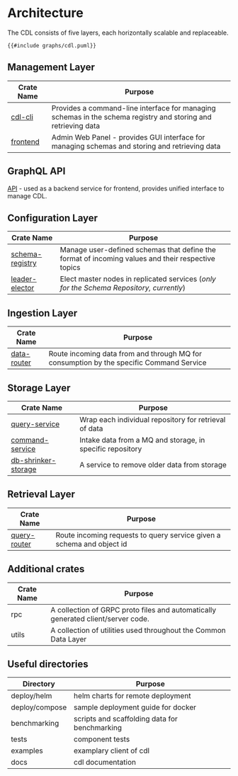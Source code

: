 # Architecture

The CDL consists of five layers, each horizontally scalable and replaceable.

``` plantuml
{{#include graphs/cdl.puml}}
```

## Management Layer
Crate Name | Purpose
-----------|---------
[cdl-cli]    | Provides a command-line interface for managing schemas in the schema registry and storing and retrieving data
[frontend]   | Admin Web Panel - provides GUI interface for managing schemas and storing and retrieving data

## GraphQL API
[API] - used as a backend service for frontend, provides unified interface to manage CDL.

## Configuration Layer
Crate Name              | Purpose
------------------------|--------
[schema-registry]         | Manage user-defined schemas that define the format of incoming values and their respective topics
[leader-elector]          | Elect master nodes in replicated services (_only for the Schema Repository, currently_)

## Ingestion Layer
Crate Name              | Purpose
------------------------|--------
[data-router]             | Route incoming data from and through MQ for consumption by the specific Command Service

## Storage Layer

Crate Name              | Purpose
------------------------|--------
[query-service]           | Wrap each individual repository for retrieval of data
[command-service]         | Intake data from a MQ and storage, in specific repository
[db-shrinker-storage]     | A service to remove older data from storage

## Retrieval Layer
Crate Name              | Purpose
------------------------|--------
[query-router]            | Route incoming requests to query service given a schema and object id

## Additional crates
Crate Name              | Purpose
------------------------|--------
rpc                     | A collection of GRPC proto files and automatically generated client/server code.
utils                   | A collection of utilities used throughout the Common Data Layer

## Useful directories

Directory       | Purpose
----------------|--------
deploy/helm     | helm charts for remote deployment
deploy/compose  | sample deployment guide for docker
benchmarking    | scripts and scaffolding data for benchmarking
tests           | component tests
examples        | examplary client of cdl
docs            | cdl documentation

[cdl-cli]: cli.md
[frontend]: frontend.md
[API]: api.md
[schema-registry]: schema_registry.md
[leader-elector]: leader_elector.md
[data-router]: data_router.md
[query-service]: query_service.md
[command-service]: command_service.md
[db-shrinker-storage]: db_shrinker_storage.md
[query-router]: query_router.md
